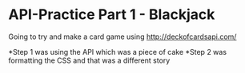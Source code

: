 # API-Practice Part 1 - Blackjack

Going to try and make a card game using http://deckofcardsapi.com/

*Step 1 was using the API which was a piece of cake
*Step 2 was formatting the CSS and that was a different story
